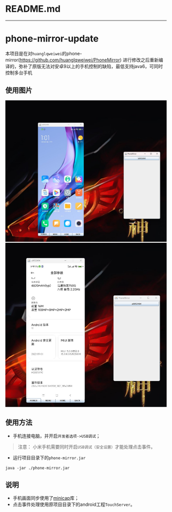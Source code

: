 # README.md
***************************************
# phone-mirror-update
本项目是在对`huanglqweiwei`的phone-mirror(https://github.com/huanglqweiwei/PhoneMirror) 进行修改之后重新编译的，弥补了原版无法对安卓9以上的手机控制的缺陷，最低支持java6，可同时控制多台手机

## 使用图片
![应用截图](./screenshot/art.png)
![应用截图](./screenshot/art2.png)
## 使用方法
* 手机连接电脑，并开启`开发者选项->USB调试`；
> 注意：
> 小米手机需要同时开启`USB调试（安全设置）`才能处理点击事件。
* 运行项目目录下的`phone-mirror.jar`
```
java -jar ./phone-mirror.jar
```
## 说明
* 手机画面同步使用了[minicap](https://github.com/openstf/minicap)库；
* 点击事件处理使用原项目目录下的android工程`TouchServer`。
